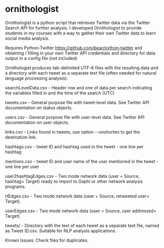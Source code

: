 ornithologist
=============

Ornithologist is a python script that retrieves Twitter data via the Twitter Search API for further analysis. I developed Ornithologist to provide students in my courses with a way to gather their own Twitter data to learn social media analysis.

Requires Python-Twitter https://github.com/bear/python-twitter and obtaining / filling in your own Twitter API credentials and directory for data output in a config file (not included)

Ornithologist produces tab-delimited UTF-8 files with the resulting data and a directory with each tweet as a separate text file (often needed for natural language processing analysis):

searchLevelData.csv - 
Header row and one of data per search indicating the variables filled in and the time of the search (UTC)

tweets.csv - 
General purpose file with tweet-level data. See Twitter API documentation on status objects. 

users.csv - 
General purpose file with user-level data. See Twitter API documentation on user objects.

links.csv - Links found in tweets, use option --unshorten to get the destination link.

hashtags.csv - 
tweet ID and hashtag used in the tweet - one line per hashtag

mentions.csv - 
tweet ID and user name of the user mentioned in the tweet - one line per user

user2hashtagEdges.csv - 
Two mode network data (user = Source, hashtag= Target) ready to import to Gephi or other network analysis programs.

rtEdges.csv - 
Two mode network data (user = Source, retweeted user= Target).

userEdges.csv - 
Two mode network data (user = Source, user addressed= Target).

tweets/ - 
Directory with the text of each tweet as a separate text file, named as Tweet ID.csv. Suitable for NLP analysis applications.

Known Issues:
Check files for duplicates.